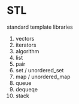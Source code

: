 # STL
standard template libraries<br>
1. vectors
2. iterators 
3. algorithm 
4. list 
5. pair 
6. set / unordered_set
7. map / unordered_map
8. queue 
9. dequeqe 
10. stack



